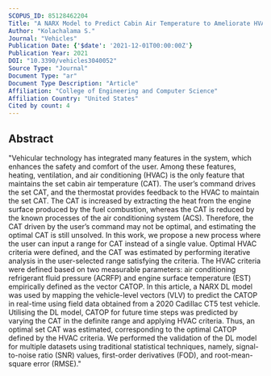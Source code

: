 ```yaml
---
SCOPUS_ID: 85128462204
Title: "A NARX Model to Predict Cabin Air Temperature to Ameliorate HVAC Functionality"
Author: "Kolachalama S."
Journal: "Vehicles"
Publication Date: {'$date': '2021-12-01T00:00:00Z'}
Publication Year: 2021
DOI: "10.3390/vehicles3040052"
Source Type: "Journal"
Document Type: "ar"
Document Type Description: "Article"
Affiliation: "College of Engineering and Computer Science"
Affiliation Country: "United States"
Cited by count: 4
---
```


## Abstract
"Vehicular technology has integrated many features in the system, which enhances the safety and comfort of the user. Among these features, heating, ventilation, and air conditioning (HVAC) is the only feature that maintains the set cabin air temperature (CAT). The user’s command drives the set CAT, and the thermostat provides feedback to the HVAC to maintain the set CAT. The CAT is increased by extracting the heat from the engine surface produced by the fuel combustion, whereas the CAT is reduced by the known processes of the air conditioning system (ACS). Therefore, the CAT driven by the user’s command may not be optimal, and estimating the optimal CAT is still unsolved. In this work, we propose a new process where the user can input a range for CAT instead of a single value. Optimal HVAC criteria were defined, and the CAT was estimated by performing iterative analysis in the user-selected range satisfying the criteria. The HVAC criteria were defined based on two measurable parameters: air conditioning refrigerant fluid pressure (ACRFP) and engine surface temperature (EST) empirically defined as the vector CATOP. In this article, a NARX DL model was used by mapping the vehicle-level vectors (VLV) to predict the CATOP in real-time using field data obtained from a 2020 Cadillac CT5 test vehicle. Utilising the DL model, CATOP for future time steps was predicted by varying the CAT in the definite range and applying HVAC criteria. Thus, an optimal set CAT was estimated, corresponding to the optimal CATOP defined by the HVAC criteria. We performed the validation of the DL model for multiple datasets using traditional statistical techniques, namely, signal-to-noise ratio (SNR) values, first-order derivatives (FOD), and root-mean-square error (RMSE)."
